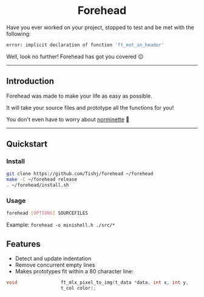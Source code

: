# <center>Forehead</center>

Have you ever worked on your project, stopped to test and be met with the following:

```bash
error: implicit declaration of function 'ft_not_in_header'
```

Well, look no further! Forehead has got you covered :wink:
***

## Introduction

Forehead was made to make your life as easy as possible.

It will take your source files and prototype all the functions for you!

You don't even have to worry about [norminette](norme.en.pdf) :rocket:
***

## Quickstart

### Install

```bash
git clone https://github.com/Tishj/forehead ~/forehead
make -C ~/forehead release
. ~/forehead/install.sh
```

### Usage

```bash
forehead [OPTIONS] SOURCEFILES
```
Example:
`forehead -o minishell.h ./src/*`

## Features

* Detect and update indentation
* Remove concurrent empty lines
* Makes prototypes fit within a 80 character line:

```c
void                ft_mlx_pixel_to_img(t_data *data, int x, int y,
                    t_col color);
```
